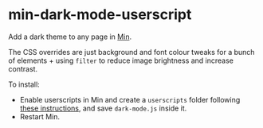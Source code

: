 # min-dark-mode-userscript

Add a dark theme to any page in [Min](https://minbrowser.github.io/min).

The CSS overrides are just background and font colour tweaks for a bunch of elements + using `filter` to reduce image brightness and increase 
contrast.

To install: 

* Enable userscripts in Min and create a `userscripts` folder following [these instructions](https://github.com/minbrowser/min/wiki/userscripts), and save `dark-mode.js` inside it.
* Restart Min. 
